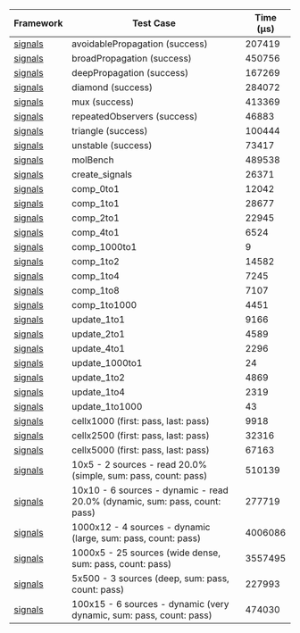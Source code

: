 | Framework | Test Case | Time (μs) |
| --- | --- | --- |
| [signals](https://github.com/rodydavis/signals.dart) | avoidablePropagation (success) | 207419 |
| [signals](https://github.com/rodydavis/signals.dart) | broadPropagation (success) | 450756 |
| [signals](https://github.com/rodydavis/signals.dart) | deepPropagation (success) | 167269 |
| [signals](https://github.com/rodydavis/signals.dart) | diamond (success) | 284072 |
| [signals](https://github.com/rodydavis/signals.dart) | mux (success) | 413369 |
| [signals](https://github.com/rodydavis/signals.dart) | repeatedObservers (success) | 46883 |
| [signals](https://github.com/rodydavis/signals.dart) | triangle (success) | 100444 |
| [signals](https://github.com/rodydavis/signals.dart) | unstable (success) | 73417 |
| [signals](https://github.com/rodydavis/signals.dart) | molBench | 489538 |
| [signals](https://github.com/rodydavis/signals.dart) | create_signals | 26371 |
| [signals](https://github.com/rodydavis/signals.dart) | comp_0to1 | 12042 |
| [signals](https://github.com/rodydavis/signals.dart) | comp_1to1 | 28677 |
| [signals](https://github.com/rodydavis/signals.dart) | comp_2to1 | 22945 |
| [signals](https://github.com/rodydavis/signals.dart) | comp_4to1 | 6524 |
| [signals](https://github.com/rodydavis/signals.dart) | comp_1000to1 | 9 |
| [signals](https://github.com/rodydavis/signals.dart) | comp_1to2 | 14582 |
| [signals](https://github.com/rodydavis/signals.dart) | comp_1to4 | 7245 |
| [signals](https://github.com/rodydavis/signals.dart) | comp_1to8 | 7107 |
| [signals](https://github.com/rodydavis/signals.dart) | comp_1to1000 | 4451 |
| [signals](https://github.com/rodydavis/signals.dart) | update_1to1 | 9166 |
| [signals](https://github.com/rodydavis/signals.dart) | update_2to1 | 4589 |
| [signals](https://github.com/rodydavis/signals.dart) | update_4to1 | 2296 |
| [signals](https://github.com/rodydavis/signals.dart) | update_1000to1 | 24 |
| [signals](https://github.com/rodydavis/signals.dart) | update_1to2 | 4869 |
| [signals](https://github.com/rodydavis/signals.dart) | update_1to4 | 2319 |
| [signals](https://github.com/rodydavis/signals.dart) | update_1to1000 | 43 |
| [signals](https://github.com/rodydavis/signals.dart) | cellx1000 (first: pass, last: pass) | 9918 |
| [signals](https://github.com/rodydavis/signals.dart) | cellx2500 (first: pass, last: pass) | 32316 |
| [signals](https://github.com/rodydavis/signals.dart) | cellx5000 (first: pass, last: pass) | 67163 |
| [signals](https://github.com/rodydavis/signals.dart) | 10x5 - 2 sources - read 20.0% (simple, sum: pass, count: pass) | 510139 |
| [signals](https://github.com/rodydavis/signals.dart) | 10x10 - 6 sources - dynamic - read 20.0% (dynamic, sum: pass, count: pass) | 277719 |
| [signals](https://github.com/rodydavis/signals.dart) | 1000x12 - 4 sources - dynamic (large, sum: pass, count: pass) | 4006086 |
| [signals](https://github.com/rodydavis/signals.dart) | 1000x5 - 25 sources (wide dense, sum: pass, count: pass) | 3557495 |
| [signals](https://github.com/rodydavis/signals.dart) | 5x500 - 3 sources (deep, sum: pass, count: pass) | 227993 |
| [signals](https://github.com/rodydavis/signals.dart) | 100x15 - 6 sources - dynamic (very dynamic, sum: pass, count: pass) | 474030 |
